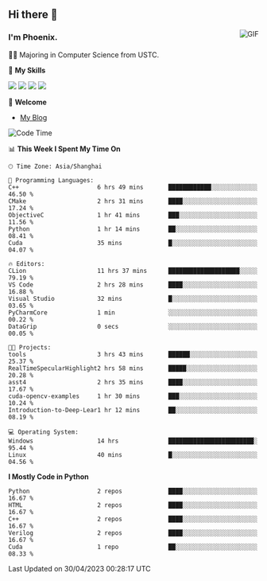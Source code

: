 ## Hi there 👋
<img align="right" alt="GIF" src="https://raw.githubusercontent.com/JoeyBling/JoeyBling/master/pic/pusheencode.gif" />

### I'm Phoenix.

👨‍🎓 Majoring in Computer Science from USTC.

🌟 **My Skills**

![](https://img.shields.io/badge/-Python-3e74a2?style=flat-square&logo=Python&logoColor=fff)
![](https://img.shields.io/badge/-C++-9f62a5?style=flat&logo=cplusplus&logoColor=white)
![](https://img.shields.io/badge/-Linux-185886?style=flat-square&logo=Linux&logoColor=fff)
![](https://img.shields.io/badge/-Rust-ff4136?style=flat-square&logo=Rust&logoColor=fff)

💬 **Welcome**

- [My Blog](https://ysy-phoenix.github.io/)

<!--START_SECTION:waka-->
![Code Time](http://img.shields.io/badge/Code%20Time-121%20hrs%2019%20mins-blue)

📊 **This Week I Spent My Time On** 

```text
🕑︎ Time Zone: Asia/Shanghai

💬 Programming Languages: 
C++                      6 hrs 49 mins       ████████████░░░░░░░░░░░░░   46.50 % 
CMake                    2 hrs 31 mins       ████░░░░░░░░░░░░░░░░░░░░░   17.24 % 
ObjectiveC               1 hr 41 mins        ███░░░░░░░░░░░░░░░░░░░░░░   11.56 % 
Python                   1 hr 14 mins        ██░░░░░░░░░░░░░░░░░░░░░░░   08.41 % 
Cuda                     35 mins             █░░░░░░░░░░░░░░░░░░░░░░░░   04.07 % 

🔥 Editors: 
CLion                    11 hrs 37 mins      ████████████████████░░░░░   79.19 % 
VS Code                  2 hrs 28 mins       ████░░░░░░░░░░░░░░░░░░░░░   16.88 % 
Visual Studio            32 mins             █░░░░░░░░░░░░░░░░░░░░░░░░   03.65 % 
PyCharmCore              1 min               ░░░░░░░░░░░░░░░░░░░░░░░░░   00.22 % 
DataGrip                 0 secs              ░░░░░░░░░░░░░░░░░░░░░░░░░   00.05 % 

🐱‍💻 Projects: 
tools                    3 hrs 43 mins       ██████░░░░░░░░░░░░░░░░░░░   25.37 % 
RealTimeSpecularHighlight2 hrs 58 mins       █████░░░░░░░░░░░░░░░░░░░░   20.28 % 
asst4                    2 hrs 35 mins       ████░░░░░░░░░░░░░░░░░░░░░   17.67 % 
cuda-opencv-examples     1 hr 30 mins        ███░░░░░░░░░░░░░░░░░░░░░░   10.24 % 
Introduction-to-Deep-Lear1 hr 12 mins        ██░░░░░░░░░░░░░░░░░░░░░░░   08.19 % 

💻 Operating System: 
Windows                  14 hrs              ████████████████████████░   95.44 % 
Linux                    40 mins             █░░░░░░░░░░░░░░░░░░░░░░░░   04.56 % 
```

**I Mostly Code in Python** 

```text
Python                   2 repos             ████░░░░░░░░░░░░░░░░░░░░░   16.67 % 
HTML                     2 repos             ████░░░░░░░░░░░░░░░░░░░░░   16.67 % 
C++                      2 repos             ████░░░░░░░░░░░░░░░░░░░░░   16.67 % 
Verilog                  2 repos             ████░░░░░░░░░░░░░░░░░░░░░   16.67 % 
Cuda                     1 repo              ██░░░░░░░░░░░░░░░░░░░░░░░   08.33 % 
```




 Last Updated on 30/04/2023 00:28:17 UTC
<!--END_SECTION:waka-->

<!--
**ysy-phoenix/ysy-phoenix** is a ✨ _special_ ✨ repository because its `README.md` (this file) appears on your GitHub profile.

Here are some ideas to get you started:

- 🔭 I’m currently working on ...
- 🌱 I’m currently learning ...
- 👯 I’m looking to collaborate on ...
- 🤔 I’m looking for help with ...
- 💬 Ask me about ...
- 📫 How to reach me: ...
- 😄 Pronouns: ...
- ⚡ Fun fact: ...
-->
